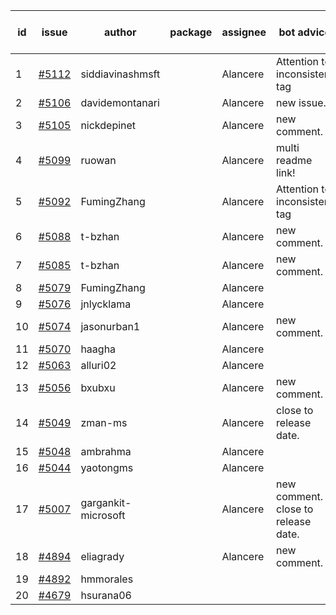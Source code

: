| id | issue | author | package | assignee | bot advice | created date of issue | target release date | date from target |
| ------ | ------ | ------ | ------ | ------ | ------ | ------ | ------ | :-----: |
| 1 | [#5112](https://github.com/Azure/sdk-release-request/issues/5112) | siddiavinashmsft |  | Alancere | Attention to inconsistent tag | 04-04 | 04-26 |  |
| 2 | [#5106](https://github.com/Azure/sdk-release-request/issues/5106) | davidemontanari |  | Alancere | new issue. | 04-03 | 04-26 |  |
| 3 | [#5105](https://github.com/Azure/sdk-release-request/issues/5105) | nickdepinet |  | Alancere | new comment. | 04-01 | 04-26 |  |
| 4 | [#5099](https://github.com/Azure/sdk-release-request/issues/5099) | ruowan |  | Alancere | multi readme link! | 04-01 | 04-26 |  |
| 5 | [#5092](https://github.com/Azure/sdk-release-request/issues/5092) | FumingZhang |  | Alancere | Attention to inconsistent tag | 03-27 | 04-26 |  |
| 6 | [#5088](https://github.com/Azure/sdk-release-request/issues/5088) | t-bzhan |  | Alancere | new comment. | 03-27 | 04-15 |  |
| 7 | [#5085](https://github.com/Azure/sdk-release-request/issues/5085) | t-bzhan |  | Alancere | new comment. | 03-27 | 04-15 |  |
| 8 | [#5079](https://github.com/Azure/sdk-release-request/issues/5079) | FumingZhang |  | Alancere |  | 03-25 | 04-26 |  |
| 9 | [#5076](https://github.com/Azure/sdk-release-request/issues/5076) | jnlycklama |  | Alancere |  | 03-22 | 04-26 |  |
| 10 | [#5074](https://github.com/Azure/sdk-release-request/issues/5074) | jasonurban1 |  | Alancere | new comment. | 03-22 | 04-26 |  |
| 11 | [#5070](https://github.com/Azure/sdk-release-request/issues/5070) | haagha |  | Alancere |  | 03-21 | 04-26 |  |
| 12 | [#5063](https://github.com/Azure/sdk-release-request/issues/5063) | alluri02 |  | Alancere |  | 03-20 | 04-26 |  |
| 13 | [#5056](https://github.com/Azure/sdk-release-request/issues/5056) | bxubxu |  | Alancere | new comment. | 03-18 | 04-26 |  |
| 14 | [#5049](https://github.com/Azure/sdk-release-request/issues/5049) | zman-ms |  | Alancere | close to release date.  | 03-15 | 04-07 | 0 |
| 15 | [#5048](https://github.com/Azure/sdk-release-request/issues/5048) | ambrahma |  | Alancere |  | 03-15 | 04-26 |  |
| 16 | [#5044](https://github.com/Azure/sdk-release-request/issues/5044) | yaotongms |  | Alancere |  | 03-13 | 04-26 |  |
| 17 | [#5007](https://github.com/Azure/sdk-release-request/issues/5007) | gargankit-microsoft |  | Alancere | new comment. close to release date.  | 02-28 | 04-07 | 0 |
| 18 | [#4894](https://github.com/Azure/sdk-release-request/issues/4894) | eliagrady |  | Alancere | new comment. | 01-18 | 04-26 |  |
| 19 | [#4892](https://github.com/Azure/sdk-release-request/issues/4892) | hmmorales |  |  |  | 01-16 |  | 0 |
| 20 | [#4679](https://github.com/Azure/sdk-release-request/issues/4679) | hsurana06 |  |  |  | 10-23 |  | 0 |
